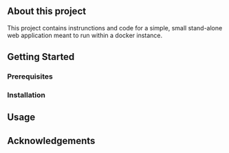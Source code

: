 ## About this project

This project contains instrunctions and code for a simple, small stand-alone web application meant to run within a docker instance.

## Getting Started


### Prerequisites

### Installation 


## Usage


## Acknowledgements

